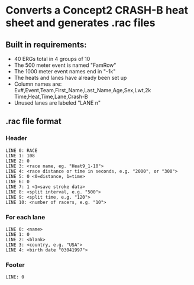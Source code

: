 # Converts a Concept2 CRASH-B heat sheet and generates .rac files

## Built in requirements:
* 40 ERGs total in 4 groups of 10
* The 500 meter event is named "FamRow"
* The 1000 meter event names end in "-1k"
* The heats and lanes have already been set up
* Column names are: Ev#,Event,Team,First_Name,Last_Name,Age,Sex,Lwt,2k Time,Heat,Time,Lane,Crash-B
* Unused lanes are labeled "LANE n"

## .rac file format

### Header
    LINE 0: RACE
    LINE 1: 108
    LINE 2: 0
    LINE 3: <race name, eg. "Heat9_1-10">
    LINE 4: <race distance or time in seconds, e.g. "2000", or "300">
    LINE 5: 0 <0=distance, 1=time>
    LINE 6: 0
    LINE 7: 1 <1=save stroke data>
    LINE 8: <split interval, e.g. "500">
    LINE 9: <split time, e.g. "120">
    LINE 10: <number of racers, e.g. "10">

### For each lane
    LINE 0: <name>
    LINE 1: 0
    LINE 2: <blank>
    LINE 3: <country, e.g. "USA">
    LINE 4: <birth date "03041997">

### Footer
    LINE: 0
